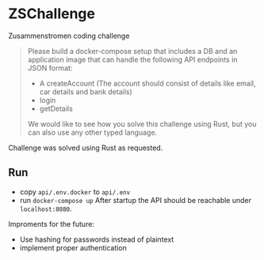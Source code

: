 # ZSChallenge
Zusammenstromen coding challenge

>Please build a docker-compose setup that includes a DB and an application image that can handle the following API endpoints in JSON format:
> - A createAccount (The account should consist of details like email, car details and bank details)
> - login
> - getDetails
>
>We would like to see how you solve this challenge using Rust, but you can also use any other typed language.

Challenge was solved using Rust as requested.

## Run
 - copy `api/.env.docker` to `api/.env`
 - run `docker-compose up`
After startup the API should be reachable under `localhost:8080`.

Improments for the future:
 - Use hashing for passwords instead of plaintext
 - implement proper authentication
